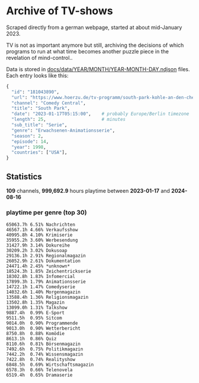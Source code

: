 # Archive of TV-shows

Scraped directly from a german webpage, started at about mid-January 2023.

TV is not as important anymore but still, archiving the decisions of which programs to run at what time
becomes another puzzle piece in the revelation of mind-control.. 

Data is stored in [docs/data/YEAR/MONTH/YEAR-MONTH-DAY.ndjson](docs/data/) files. 
Each entry looks like this:

```python
{
  "id": "181043890", 
  "url": "https://www.hoerzu.de/tv-programm/south-park-kohle-an-den-chefkoch/bid_181043890/", 
  "channel": "Comedy Central", 
  "title": "South Park", 
  "date": "2023-01-17T05:15:00",    # probably Europe/Berlin timezone 
  "length": 25,                     # minutes 
  "sub_title": "Serie", 
  "genre": "Erwachsenen-Animationsserie", 
  "season": 2, 
  "episode": 14, 
  "year": 1998, 
  "countries": ["USA"],
}
```

## Statistics

**109** channels, **999,692.9** hours playtime between **2023-01-17** and **2024-08-16**


### playtime per genre (top 30)

    65063.7h 6.51% Nachrichten
    46567.1h 4.66% Verkaufsshow
    40995.8h 4.10% Krimiserie
    35955.2h 3.60% Werbesendung
    31427.9h 3.14% Dokureihe
    30209.2h 3.02% Dokusoap
    29136.1h 2.91% Regionalmagazin
    26052.9h 2.61% Dokumentation
    24471.4h 2.45% *unknown*
    18524.3h 1.85% Zeichentrickserie
    18302.8h 1.83% Infomercial
    17899.3h 1.79% Animationsserie
    14722.1h 1.47% Comedyserie
    14032.6h 1.40% Morgenmagazin
    13588.4h 1.36% Religionsmagazin
    13502.8h 1.35% Magazin
    13099.0h 1.31% Talkshow
    9887.4h  0.99% E-Sport
    9511.5h  0.95% Sitcom
    9014.0h  0.90% Programmende
    9013.0h  0.90% Wetterbericht
    8750.8h  0.88% Komödie
    8613.1h  0.86% Quiz
    8110.6h  0.81% Börsenmagazin
    7492.6h  0.75% Politikmagazin
    7442.2h  0.74% Wissensmagazin
    7422.8h  0.74% Realityshow
    6848.5h  0.69% Wirtschaftsmagazin
    6578.3h  0.66% Telenovela
    6519.4h  0.65% Dramaserie
